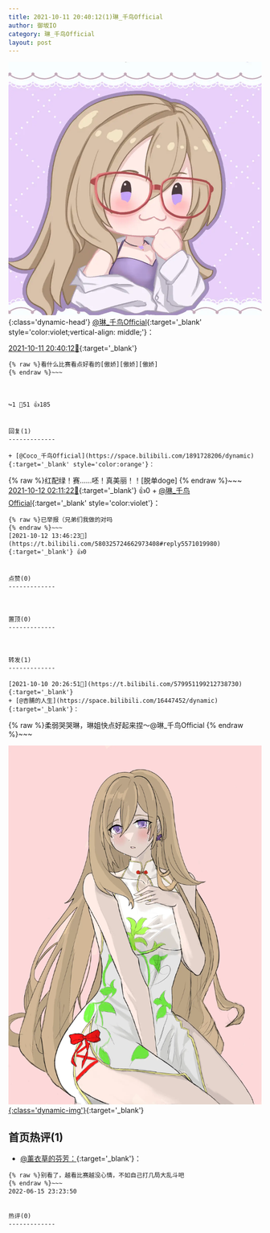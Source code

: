 ```yaml
---
title: 2021-10-11 20:40:12(1)琳_千鸟Official
author: 御坂IO
category: 琳_千鸟Official
layout: post
---
```


![img](/images/c0a88f85ebd0d056f37b114e0748e69556c8b488.jpg){:class='dynamic-head'}
[@琳_千鸟Official](https://space.bilibili.com/1620923329/dynamic){:target='_blank' style='color:violet;vertical-align: middle;'}：

[2021-10-11 20:40:12🔗](https://t.bilibili.com/580325724662973408){:target='_blank'}

~~~
{% raw %}看什么比赛看点好看的[傲娇][傲娇][傲娇]
{% endraw %}~~~



↪️1 💬51 👍185


回复(1)
-------------

+ [@Coco_千鸟Official](https://space.bilibili.com/1891728206/dynamic){:target='_blank' style='color:orange'}：
~~~
{% raw %}红配绿！赛……呸！真美丽！！[脱单doge]
{% endraw %}~~~
[2021-10-12 02:11:22🔗](https://t.bilibili.com/580325724662973408#reply5569362303){:target='_blank'} 👍0
    + [@琳_千鸟Official](https://space.bilibili.com/1620923329/dynamic){:target='_blank' style='color:violet'}：
~~~
{% raw %}已举报（兄弟们我做的对吗
{% endraw %}~~~
[2021-10-12 13:46:23🔗](https://t.bilibili.com/580325724662973408#reply5571019980){:target='_blank'} 👍0


点赞(0)
-------------



置顶(0)
-------------



转发(1)
-------------

[2021-10-10 20:26:51🔗](https://t.bilibili.com/579951199212738730){:target='_blank'}
+ [@杏脯的人生](https://space.bilibili.com/16447452/dynamic){:target='_blank'}：
~~~
{% raw %}柔弱哭哭琳，琳姐快点好起来捏～@琳_千鸟Official 
{% endraw %}~~~


[![img](/images/1d607139410739ebb13e21109ec3924b925da80b.png){:class='dynamic-img'}](/images/1d607139410739ebb13e21109ec3924b925da80b.png){:target='_blank'}




首页热评(1)
-------------

+ [@薰衣草的芬芳：](https://space.bilibili.com/7416733/dynamic){:target='_blank'}：
~~~
{% raw %}别看了，越看比赛越没心情，不如自己打几局大乱斗吧
{% endraw %}~~~
2022-06-15 23:23:50


热评(0)
-------------



